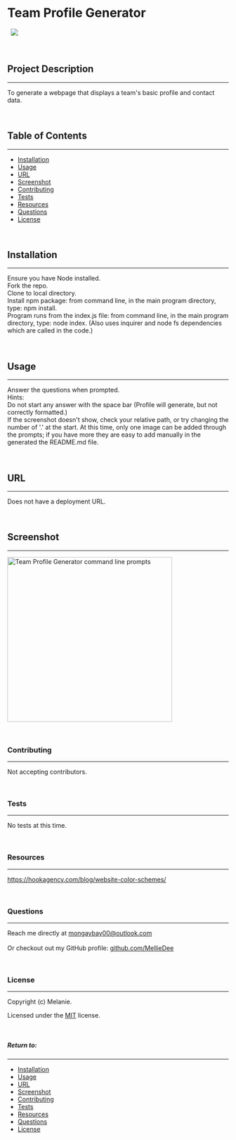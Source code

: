 
# **Team Profile Generator**
&nbsp;
<img src="https://img.shields.io/badge/license-MIT-blue.svg">

&nbsp;

## **Project Description**
***
To generate a webpage that displays a team's basic profile and contact data.

&nbsp;


## Table of Contents
***
* [Installation](#installation)
* [Usage](#usage)
* [URL](#url)
* [Screenshot](#screenshot)
* [Contributing](#contributing)
* [Tests](#tests)
* [Resources](#resources)
* [Questions](#questions)
* [License](#license)

&nbsp;


## **Installation**
***
Ensure you have Node installed.</br>Fork the repo.</br>Clone to local directory.</br>Install npm package: from command line, in the main program directory, type: npm install.</br>Program runs from the index.js file: from command line, in the main program directory, type: node index. (Also uses inquirer and node fs dependencies which are called in the code.)

&nbsp;


## **Usage**
***
Answer the questions when prompted.</br>Hints:</br>Do not start any answer with the space bar (Profile will generate, but not correctly formatted.)</br>If the screenshot doesn't show, check your relative path, or try changing the number of '.' at the start. At this time, only one image can be added through the prompts; if you have more they are easy to add manually in the generated the README.md file.</br>

&nbsp;


## **URL**
***
Does not have a deployment URL.

&nbsp;


## **Screenshot**
***

<img src="../assets/images/screenShot.png" width="375" height="375" alt="Team Profile Generator command line prompts">

&nbsp;




### **Contributing**
***
Not accepting contributors.

&nbsp;


### **Tests**
***
No tests at this time.

&nbsp;

### **Resources**
***

  https://hookagency.com/blog/website-color-schemes/
  

&nbsp;


### **Questions**
***
Reach me directly at  mongaybay00@outlook.com </br>  
Or checkout out my GitHub profile:  [github.com/MellieDee](https://github.com/MellieDee)

&nbsp;


### **License**
***
Copyright (c) Melanie. 

Licensed under the [MIT](https://choosealicense.com/licenses) license.
    
&nbsp;
      
 



##### Return to:
***
* [Installation](#installation)
* [Usage](#usage)
* [URL](#url)
* [Screenshot](#screenshot)
* [Contributing](#contributing)
* [Tests](#tests)
* [Resources](#resources)
* [Questions](#questions)
* [License](#license)

&nbsp;


